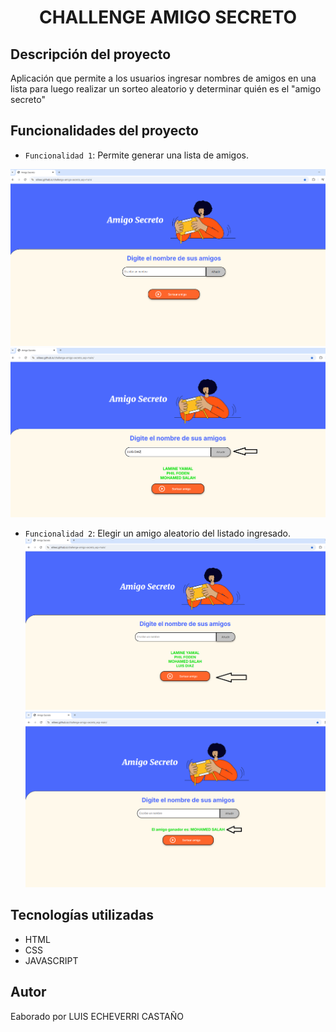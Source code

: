 
<h1 align="center">CHALLENGE AMIGO SECRETO</h1>

<h2>Descripción del proyecto</h2>

<p>Aplicación que permite a los usuarios ingresar nombres de amigos en una lista para luego realizar un sorteo aleatorio y determinar quién es el "amigo secreto"</p>

## Funcionalidades del proyecto
- `Funcionalidad 1`: Permite generar una lista de amigos.
  
![Image Alt](https://github.com/elileec/challenge-amigo-secreto_esp-main/blob/e4c9f6c220540bc8d2f48ce92ccecb721023414e/portal1.PNG)<br>
![Image Alt](https://github.com/elileec/challenge-amigo-secreto_esp-main/blob/f9c37a0e40717f61fb54de3e42e70a73e6401389/portal2.PNG)
- `Funcionalidad 2`: Elegir un amigo aleatorio del listado ingresado.
  ![Image Alt](https://github.com/elileec/challenge-amigo-secreto_esp-main/blob/c4a992454627b4997b94eeaf3a2154aac34d8c1c/portal3.PNG)
   ![Image Alt](https://github.com/elileec/challenge-amigo-secreto_esp-main/blob/d4018b37ae1bb9cf931c67f071a75222cfe0ba7d/portal4.PNG)
  

## Tecnologías utilizadas
- HTML
- CSS
- JAVASCRIPT

## Autor
Eaborado por LUIS ECHEVERRI CASTAÑO
